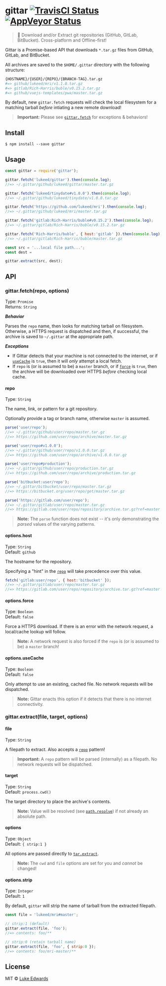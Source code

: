 # gittar [![TravisCI Status](https://travis-ci.org/lukeed/gittar.svg?branch=master)](https://travis-ci.org/lukeed/gittar) [![AppVeyor Status](https://ci.appveyor.com/api/projects/status/4xj1vr9pyieaoibf?svg=true)](https://ci.appveyor.com/project/lukeed/gittar)

> :guitar: Download and/or Extract git repositories (GitHub, GitLab, BitBucket). Cross-platform and Offline-first!

Gittar is a Promise-based API that downloads `*.tar.gz` files from GitHub, GitLab, and BitBucket.

All archives are saved to the `$HOME/.gittar` directory with the following structure:

```sh
{HOSTNAME}/{USER}/{REPO}/{BRANCH-TAG}.tar.gz
#=> github/lukeed/mri/v1.1.0.tar.gz
#=> gitlab/Rich-Harris/buble/v0.15.2.tar.gz
#=> github/vuejs-templates/pwa/master.tar.gz
```

By default, new `gittar.fetch` requests will check the local filesystem for a matching tarball _before_ intiating a new remote download!

> **Important:** Please see [`gittar.fetch`](#gittarfetchrepo-options) for exceptions & behaviors!


## Install

```
$ npm install --save gittar
```


## Usage

```js
const gittar = require('gittar');

gittar.fetch('lukeed/gittar').then(console.log);
//=> ~/.gittar/github/lukeed/gittar/master.tar.gz

gittar.fetch('lukeed/tinydate#v1.0.0').then(console.log);
//=> ~/.gittar/github/lukeed/tinydate/v1.0.0.tar.gz

gittar.fetch('https://github.com/lukeed/mri').then(console.log);
//=> ~/.gittar/github/lukeed/mri/master.tar.gz

gittar.fetch('gitlab:Rich-Harris/buble#v0.15.2').then(console.log);
//=> ~/.gittar/gitlab/Rich-Harris/buble/v0.15.2.tar.gz

gittar.fetch('Rich-Harris/buble', { host:'gitlab' }).then(console.log);
//=> ~/.gittar/gitlab/Rich-Harris/buble/master.tar.gz

const src = '...local file path...';
const dest =

gittar.extract(src, dest);
```


## API

### gittar.fetch(repo, options)

Type: `Promise`<br>
Returns: `String`

***Behavior***

Parses the `repo` name, then looks for matching tarball on filesystem. Otherwise, a HTTPS request is dispatched and then, if successful, the archive is saved to `~/.gittar` at the appropriate path.

***Exceptions***

- If Gittar detects that your machine is not connected to the internet, or if [`useCache`](#optionsusecache) is `true`, then it will _only_ attempt a local fetch.
- If `repo` is (or is assumed to be) a `master` branch, or if [`force`](#optionsforce) is `true`, then the archive will be downloaded over HTTPS _before_ checking local cache.

#### repo
Type: `String`

The name, link, or pattern for a git repository.

Optionally provide a tag or branch name, otherwise `master` is assumed.

```js
parse('user/repo');
//=> ~/.gittar/github/user/repo/master.tar.gz
//=> https://github.com/user/repo/archive/master.tar.gz

parse('user/repo#v1.0.0');
//=> ~/.gittar/github/user/repo/v1.0.0.tar.gz
//=> https://github.com/user/repo/archive/v1.0.0.tar.gz

parse('user/repo#production');
//=> ~/.gittar/github/user/repo/production.tar.gz
//=> https://github.com/user/repo/archive/production.tar.gz

parse('bitbucket:user/repo');
//=> ~/.gittar/bitbucket/user/repo/master.tar.gz
//=> https://bitbucket.org/user/repo/get/master.tar.gz

parse('https://gitlab.com/user/repo');
//=> ~/.gittar/gitlab/user/repo/master.tar.gz
//=> https://gitlab.com/user/repo/repository/archive.tar.gz?ref=master
```

> **Note:** The `parse` function does not exist -- it's only demonstrating the _parsed_ values of the varying patterns.

#### options.host
Type: `String`<br>
Default: `github`

The hostname for the repository.

Specifying a "hint" in the [`repo`](#repo) will take precedence over this value.

```js
fetch('gitlab:user/repo', { host:'bitbucket' });
//=> ~/.gittar/gitlab/user/repo/master.tar.gz
//=> https://gitlab.com/user/repo/repository/archive.tar.gz?ref=master
```

#### options.force
Type: `Boolean`<br>
Default: `false`

Force a HTTPS download. If there is an error with the network request, a local/cache lookup will follow.

> **Note:** A network request is also forced if the `repo` is (or is assumed to be) a `master` branch!

#### options.useCache
Type: `Boolean`<br>
Default: `false`

Only attempt to use an existing, cached file. No network requests will be dispatched.

> **Note:** Gittar enacts this option if it detects that there is no internet connectivity.


### gittar.extract(file, target, options)

#### file
Type: `String`

A filepath to extract. Also accepts a [`repo`](#repo) pattern!

> **Important:** A `repo` pattern will be parsed (internally) as a filepath. No network requests will be dispatched.

#### target
Type: `String`<br>
Default: `process.cwd()`

The target directory to place the archive's contents.

> **Note:** Value will be resolved (see [`path.resolve`](https://nodejs.org/api/path.html#path_path_resolve_paths)) if not already an absolute path.

#### options
Type: `Object`<br>
Default: `{ strip:1 }`

All options are passed directly to [`tar.extract`](https://github.com/npm/node-tar#tarxoptions-filelist-callback-alias-tarextract).

> **Note:** The `cwd` and `file` options are set for you and _cannot_ be changed!

#### options.strip
Type: `Integer`<br>
Default: `1`

By default, `gittar` will strip the name of tarball from the extracted filepath.

```js
const file = 'lukeed/mri#master';

// strip:1 (default)
gittar.extract(file, 'foo');
//=> contents: foo/**

// strip:0 (retain tarball name)
gittar.extract(file, 'foo', { strip:0 });
//=> contents: foo/mri-master/**
```


## License

MIT © [Luke Edwards](https://lukeed.com)
